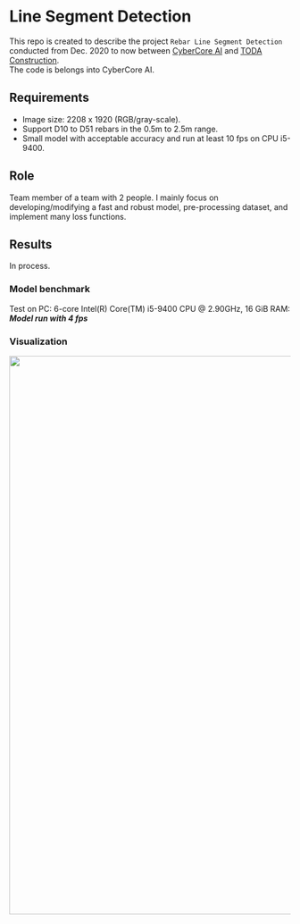 # Line Segment Detection

This repo is created to describe the project `Rebar Line Segment Detection` conducted from Dec. 2020 to now between [CyberCore AI](https://cybercore.co.jp/) and [TODA Construction](https://www.toda.co.jp/english/). <br/>
The code is belongs into CyberCore AI. 
## Requirements <br/>
- Image size: 2208 x 1920 (RGB/gray-scale).
- Support D10 to D51 rebars in the 0.5m to 2.5m range.
- Small model with acceptable accuracy and run at least 10 fps on CPU i5-9400.

## Role
Team member of a team with 2 people. I mainly focus on developing/modifying a fast and robust model, pre-processing dataset, and implement many loss functions.
## Results
In process.
### Model benchmark
Test on PC: 6-core Intel(R) Core(TM) i5-9400 CPU @ 2.90GHz, 16 GiB RAM: _**Model run with 4 fps**_
### Visualization
<p float="left">
  <img src="imgs/result_1.png" width="1000" />
</p>
